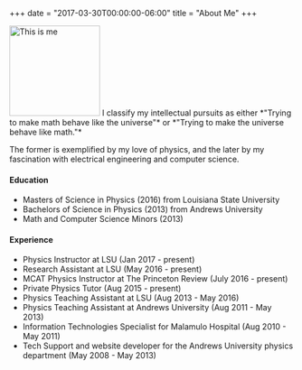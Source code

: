 +++
date = "2017-03-30T00:00:00-06:00"
title = "About Me"
+++
<!--more-->

<img width="160px" class="about-image" src="/img/me.jpg" alt="This is me" /> 
I classify  my intellectual pursuits as either *"Trying to make math behave like the universe"* or *"Trying to make the universe behave like math."* 

The former is exemplified by my love of physics, and the later by my fascination with electrical engineering  and computer science.  



#### Education

* Masters of Science in Physics (2016) from Louisiana State University
* Bachelors of Science in Physics (2013) from Andrews University
* Math and Computer Science Minors (2013)

#### Experience

* Physics Instructor at LSU (Jan 2017 - present)
* Research Assistant at LSU (May 2016 - present)
* MCAT Physics Instructor at The Princeton Review (July 2016 - present)
* Private Physics Tutor (Aug 2015 - present)
* Physics Teaching Assistant at LSU (Aug 2013 - May 2016)
* Physics Teaching Assistant at Andrews University (Aug 2011 - May 2013)
* Information Technologies Specialist for Malamulo Hospital (Aug 2010 - May 2011)
* Tech Support and website developer for the Andrews University physics department (May 2008 - May 2013)

